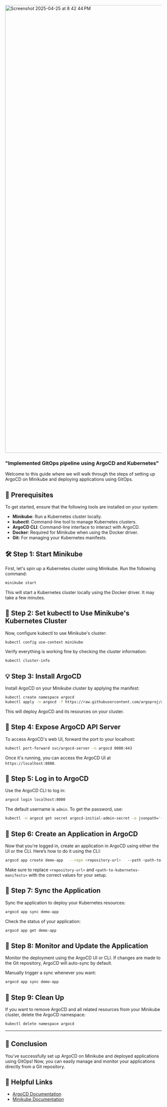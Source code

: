 

<img width="1440" alt="Screenshot 2025-04-25 at 8 42 44 PM" src="https://github.com/user-attachments/assets/d6061eb6-f300-433b-9906-89a5ffc81d33" />

### "Implemented GitOps pipeline using ArgoCD and Kubernetes"
Welcome to this guide where we will walk through the steps of setting up ArgoCD on Minikube and deploying applications using GitOps.

## 🚀 Prerequisites

To get started, ensure that the following tools are installed on your system:

- **Minikube**: Run a Kubernetes cluster locally.
- **kubectl**: Command-line tool to manage Kubernetes clusters.
- **ArgoCD CLI**: Command-line interface to interact with ArgoCD.
- **Docker**: Required for Minikube when using the Docker driver.
- **Git**: For managing your Kubernetes manifests.

## 🛠 Step 1: Start Minikube

First, let's spin up a Kubernetes cluster using Minikube. Run the following command:

```bash
minikube start
```

This will start a Kubernetes cluster locally using the Docker driver. It may take a few minutes.

## 🧰 Step 2: Set kubectl to Use Minikube's Kubernetes Cluster

Now, configure kubectl to use Minikube's cluster:

```bash
kubectl config use-context minikube
```

Verify everything is working fine by checking the cluster information:

```bash
kubectl cluster-info
```

## 💡 Step 3: Install ArgoCD

Install ArgoCD on your Minikube cluster by applying the manifest:

```bash
kubectl create namespace argocd
kubectl apply -n argocd -f https://raw.githubusercontent.com/argoproj/argo-cd/stable/manifests/install.yaml
```

This will deploy ArgoCD and its resources on your cluster.

## 🔐 Step 4: Expose ArgoCD API Server

To access ArgoCD's web UI, forward the port to your localhost:

```bash
kubectl port-forward svc/argocd-server -n argocd 8080:443
```

Once it's running, you can access the ArgoCD UI at `https://localhost:8080`.

## 🔑 Step 5: Log in to ArgoCD

Use the ArgoCD CLI to log in:

```bash
argocd login localhost:8080
```

The default username is `admin`. To get the password, use:

```bash
kubectl -n argocd get secret argocd-initial-admin-secret -o jsonpath='{.data.password}' | base64 -d
```

## 📝 Step 6: Create an Application in ArgoCD

Now that you're logged in, create an application in ArgoCD using either the UI or the CLI. Here’s how to do it using the CLI:

```bash
argocd app create demo-app   --repo <repository-url>   --path <path-to-kubernetes-manifests>   --dest-server https://kubernetes.default.svc   --dest-namespace default
```

Make sure to replace `<repository-url>` and `<path-to-kubernetes-manifests>` with the correct values for your setup.

## 🔄 Step 7: Sync the Application

Sync the application to deploy your Kubernetes resources:

```bash
argocd app sync demo-app
```

Check the status of your application:

```bash
argocd app get demo-app
```

## 🔧 Step 8: Monitor and Update the Application

Monitor the deployment using the ArgoCD UI or CLI. If changes are made to the Git repository, ArgoCD will auto-sync by default.

Manually trigger a sync whenever you want:

```bash
argocd app sync demo-app
```

## 🧹 Step 9: Clean Up

If you want to remove ArgoCD and all related resources from your Minikube cluster, delete the ArgoCD namespace:

```bash
kubectl delete namespace argocd
```

---

## 🎉 Conclusion

You’ve successfully set up ArgoCD on Minikube and deployed applications using GitOps! Now, you can easily manage and monitor your applications directly from a Git repository.

## 🔗 Helpful Links

- [ArgoCD Documentation](https://argo-cd.readthedocs.io/)
- [Minikube Documentation](https://minikube.sigs.k8s.io/docs/)

